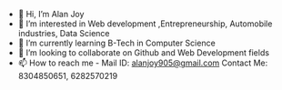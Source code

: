 - 👋 Hi, I’m Alan Joy
- 👀 I’m interested in Web development ,Entrepreneurship, Automobile industries, Data Science
- 🌱 I’m currently learning B-Tech in Computer Science
- 💞️ I’m looking to collaborate on Github and Web Development fields
- 📫 How to reach me - Mail ID: alanjoy905@gmail.com
                       Contact Me: 8304850651, 6282570219

<!---
alanjoy905/alanjoy905 is a ✨ special ✨ repository because its `README.md` (this file) appears on your GitHub profile.
You can click the Preview link to take a look at your changes.
--->
